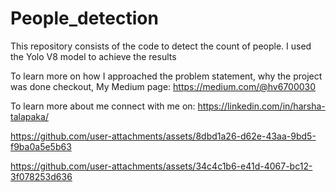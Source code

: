 # People_detection
This repository consists of the code to detect the count of people. I used the Yolo V8 model to achieve the results

To learn more on how I approached the problem statement, why the project was done checkout, My Medium page: https://medium.com/@hv6700030

To learn more about me connect with me on: https://linkedin.com/in/harsha-talapaka/



https://github.com/user-attachments/assets/8dbd1a26-d62e-43aa-9bd5-f9ba0a5e5b63



https://github.com/user-attachments/assets/34c4c1b6-e41d-4067-bc12-3f078253d636


